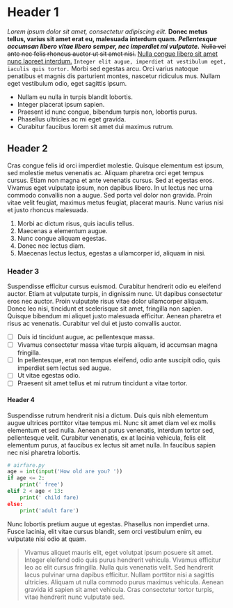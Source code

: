 # Header 1

*Lorem ipsum dolor sit amet, consectetur adipiscing elit.* 
**Donec metus tellus, varius sit amet erat eu, malesuada interdum quam.** 
***Pellentesque accumsan libero vitae libero semper, nec imperdiet mi vulputate.***
~~Nulla vel ante nec felis rhoncus auctor ut sit amet nisi.~~ 
[Nulla congue libero sit amet nunc laoreet interdum.]() 
`Integer elit augue, imperdiet at vestibulum eget, iaculis quis tortor.` Morbi sed egestas arcu. Orci varius natoque penatibus et magnis dis parturient montes, nascetur ridiculus mus. Nullam eget vestibulum odio, eget sagittis ipsum.

- Nullam eu nulla in turpis blandit lobortis. 
- Integer placerat ipsum sapien. 
- Praesent id nunc congue, bibendum turpis non, lobortis purus. 
- Phasellus ultricies ac mi eget gravida. 
- Curabitur faucibus lorem sit amet dui maximus rutrum. 

## Header 2

Cras congue felis id orci imperdiet molestie. Quisque elementum est ipsum, sed molestie metus venenatis ac. Aliquam pharetra orci eget tempus cursus. Etiam non magna et ante venenatis cursus. Sed at egestas eros. Vivamus eget vulputate ipsum, non dapibus libero. In ut lectus nec urna commodo convallis non a augue. Sed porta vel dolor non gravida. Proin vitae velit feugiat, maximus metus feugiat, placerat mauris. Nunc varius nisi et justo rhoncus malesuada.

1. Morbi ac dictum risus, quis iaculis tellus. 
2. Maecenas a elementum augue. 
3. Nunc congue aliquam egestas. 
4. Donec nec lectus diam. 
5. Maecenas lectus lectus, egestas a ullamcorper id, aliquam in nisi. 

### Header 3

Suspendisse efficitur cursus euismod. Curabitur hendrerit odio eu eleifend auctor. Etiam at vulputate turpis, in dignissim nunc. Ut dapibus consectetur eros nec auctor. Proin vulputate risus vitae dolor ullamcorper aliquam. Donec leo nisi, tincidunt et scelerisque sit amet, fringilla non sapien. Quisque bibendum mi aliquet justo malesuada efficitur. Aenean pharetra et risus ac venenatis. Curabitur vel dui et justo convallis auctor.

- [ ] Duis id tincidunt augue, ac pellentesque massa. 
- [ ] Vivamus consectetur massa vitae turpis aliquam, id accumsan magna fringilla. 
- [ ] In pellentesque, erat non tempus eleifend, odio ante suscipit odio, quis imperdiet sem lectus sed augue. 
- [ ] Ut vitae egestas odio. 
- [ ] Praesent sit amet tellus et mi rutrum tincidunt a vitae tortor. 

#### Header 4

Suspendisse rutrum hendrerit nisi a dictum. Duis quis nibh elementum augue ultrices porttitor vitae tempus mi. Nunc sit amet diam vel ex mollis elementum et sed nulla. Aenean at purus venenatis, interdum tortor sed, pellentesque velit. Curabitur venenatis, ex at lacinia vehicula, felis elit elementum purus, at faucibus ex lectus sit amet nulla. In faucibus sapien nec nisi pharetra lobortis.

```python
# airfare.py
age = int(input('How old are you? '))
if age <= 2:
    print(' free')
elif 2 < age < 13:
    print(' child fare)
else:
    print('adult fare')
```

Nunc lobortis pretium augue ut egestas. Phasellus non imperdiet urna. Fusce lacinia, elit vitae cursus blandit, sem orci vestibulum enim, eu vulputate nisi odio at quam.

> Vivamus aliquet mauris elit, eget volutpat ipsum posuere sit amet. Integer eleifend odio quis purus hendrerit vehicula. Vivamus efficitur leo ac elit cursus fringilla. Nulla quis venenatis velit. Sed hendrerit lacus pulvinar urna dapibus efficitur. Nullam porttitor nisi a sagittis ultricies. Aliquam ut nulla commodo purus maximus vehicula. Aenean gravida id sapien sit amet vehicula. Cras consectetur tortor turpis, vitae hendrerit nunc vulputate sed. 


